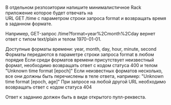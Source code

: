 В отдельном резпозитории напишите минималистичное Rack приложение которое будет отвечать на  
URL GET /time с параметром строки запроса format и возвращать время в заданном формате. 

Например, GET-запрос /time?format=year%2Cmonth%2Cday
вернет ответ с типом text/plain и телом 1970-01-01.

Доступные форматы времени: year, month, day, hour, minute, second
Форматы передаются в параметре строки запроса format в любом порядке
Если среди форматов времени присутствует неизвестный формат, необходимо возвращать 
ответ с кодом статуса 400 и телом "Unknown time format [epoch]"
Если неизвестных форматов несколько, все они должны быть перечислены в теле ответа, 
например: "Unknown time format [epoch, age]"
При запросе на любой другой URL необходимо возвращать ответ с кодом статуса 404

Ответ к заданию должен быть в виде открытого пулл-реквеста.